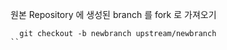
원본 Repository 에 생성된 branch 를 fork 로 가져오기

```git
  git checkout -b newbranch upstream/newbranch
``
